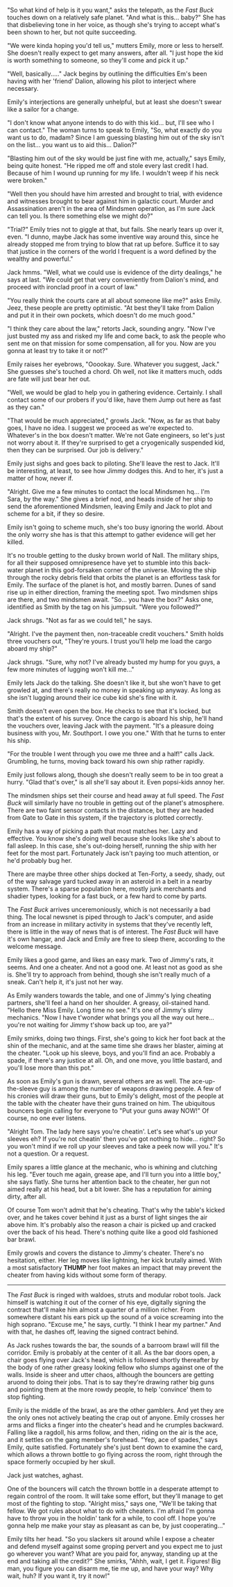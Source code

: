 "So what kind of help is it you want," asks the telepath, as the _Fast Buck_ touches down on a relatively safe planet. "And what is this... baby?" She has that disbelieving tone in her voice, as though she's trying to accept what's been shown to her, but not quite succeeding.

"We were kinda hoping you'd tell us," mutters Emily, more or less to herself. She doesn't really expect to get many answers, after all. "I just hope the kid is worth something to someone, so they'll come and pick it up."

"Well, basically....." Jack begins by outlining the difficulties Em's been having with her 'friend' Dalion, allowing his pilot to interject where necessary.

Emily's interjections are generally unhelpful, but at least she doesn't swear like a sailor for a change.

"I don't know what anyone intends to do with this kid... but, I'll see who I can contact." The woman turns to speak to Emily, "So, what exactly do you want us to do, madam? Since I am guessing blasting him out of the sky isn't on the list... you want us to aid this... Dalion?"

"Blasting him out of the sky would be just fine with me, actually," says Emily, being quite honest. "He ripped me off and stole every last credit I had. Because of him I wound up running for my life. I wouldn't weep if his neck were broken."

"Well then you should have him arrested and brought to trial, with evidence and witnesses brought to bear against him in galactic court. Murder and Assassination aren't in the area of Mindsmen operation, as I'm sure Jack can tell you. Is there something else we might do?"

"Trial?" Emily tries not to giggle at that, but fails. She nearly tears up over it, even. "I dunno, maybe Jack has some inventive way around this, since he already stopped me from trying to blow that rat up before. Suffice it to say that justice in the corners of the world I frequent is a word defined by the wealthy and powerful."

Jack hmms. "Well, what we could use is evidence of the dirty dealings," he says at last. "We could get that very conveniently from Dalion's mind, and proceed with ironclad proof in a court of law."

"You really think the courts care at all about someone like me?" asks Emily. Jeez, these people are pretty optimistic. "At best they'll take from Dalion and put it in their own pockets, which doesn't do me much good."

"I think they care about the law," retorts Jack, sounding angry. "Now I've just busted my ass and risked my life and come back, to ask the people who sent me on that mission for some compensation, all for you. Now are you gonna at least try to take it or not?"

Emily raises her eyebrows, "Ooookay. Sure. Whatever you suggest, Jack." She guesses she's touched a chord. Oh well, not like it matters much, odds are fate will just bear her out.

"Well, we would be glad to help you in gathering evidence. Certainly. I shall contact some of our probers if you'd like, have them Jump out here as fast as they can."

"That would be much appreciated," growls Jack. "Now, as far as that baby goes, I have no idea. I suggest we proceed as we're expected to. Whatever's in the box doesn't matter. We're not Gate engineers, so let's just not worry about it. If they're surprised to get a cryogenically suspended kid, then they can be surprised. Our job is delivery."

Emily just sighs and goes back to piloting. She'll leave the rest to Jack. It'll be interesting, at least, to see how Jimmy dodges this. And to her, it's just a matter of how, never if.

"Alright. Give me a few minutes to contact the local Mindsmen hq... I'm Sara, by the way." She gives a brief nod, and heads inside of her ship to send the aforementioned Mindsmen, leaving Emily and Jack to plot and scheme for a bit, if they so desire.

Emily isn't going to scheme much, she's too busy ignoring the world. About the only worry she has is that this attempt to gather evidence will get her killed.

It's no trouble getting to the dusky brown world of Nall. The military ships, for all their supposed omnipresence have yet to stumble into this back-water planet in this god-forsaken corner of the universe. Moving the ship through the rocky debris field that orbits the planet is an effortless task for Emily. The surface of the planet is hot, and mostly barren. Dunes of sand rise up in either direction, framing the meeting spot. Two mindsmen ships are there, and two mindsmen await. "So... you have the box?" Asks one, identified as Smith by the tag on his jumpsuit. "Were you followed?"

Jack shrugs. "Not as far as we could tell," he says.

"Alright. I've the payment then, non-traceable credit vouchers." Smith holds three vouchers out, "They're yours. I trust you'll help me load the cargo aboard my ship?"

Jack shrugs. "Sure, why not? I've already busted my hump for you guys, a few more minutes of lugging won't kill me..."

Emily lets Jack do the talking. She doesn't like it, but she won't have to get growled at, and there's really no money in speaking up anyway. As long as she isn't lugging around their ice cube kid she's fine with it.

Smith doesn't even open the box. He checks to see that it's locked, but that's the extent of his survey. Once the cargo is aboard his ship, he'll hand the vouchers over, leaving Jack with the payment. "It's a pleasure doing business with you, Mr. Southport. I owe you one." With that he turns to enter his ship.

"For the trouble I went through you owe me three and a half!" calls Jack. Grumbling, he turns, moving back toward his own ship rather rapidly.

Emily just follows along, though she doesn't really seem to be in too great a hurry. "Glad that's over," is all she'll say about it. Even popsi-kids annoy her.

The mindsmen ships set their course and head away at full speed. The _Fast Buck_ will similarly have no trouble in getting out of the planet's atmosphere. There are two faint sensor contacts in the distance, but they are headed from Gate to Gate in this system, if the trajectory is plotted correctly.

Emily has a way of picking a path that most matches her. Lazy and effective. You know she's doing well because she looks like she's about to fall asleep. In this case, she's out-doing herself, running the ship with her feet for the most part. Fortunately Jack isn't paying too much attention, or he'd probably bug her.

There are maybe three other ships docked at Ten-Forty, a seedy, shady, out of the way salvage yard tucked away in an asteroid in a belt in a nearby system. There's a sparse population here, mostly junk merchants and shadier types, looking for a fast buck, or a few hard to come by parts.

The _Fast Buck_ arrives unceremoniously, which is not necessarily a bad thing. The local newsnet is piped through to Jack's computer, and aside from an increase in military activity in systems that they've recently left, there is little in the way of news that is of interest. The _Fast Buck_ will have it's own hangar, and Jack and Emily are free to sleep there, according to the welcome message.

Emily likes a good game, and likes an easy mark. Two of Jimmy's rats, it seems. And one a cheater. And not a good one. At least not as good as she is. She'll try to approach from behind, though she isn't really much of a sneak. Can't help it, it's just not her way.

As Emily wanders towards the table, and one of Jimmy's lying cheating partners, she'll feel a hand on her shoulder. A greasy, oil-stained hand. "Hello there Miss Emily. Long time no see." It's one of Jimmy's slimy mechanics. "Now I have t'wonder what brings you all the way out here... you're not waiting for Jimmy t'show back up too, are ya?"

Emily smirks, doing two things. First, she's going to kick her foot back at the shin of the mechanic, and at the same time she draws her blaster, aiming at the cheater. "Look up his sleeve, boys, and you'll find an ace. Probably a spade, if there's any justice at all. Oh, and one move, you little bastard, and you'll lose more than this pot."

As soon as Emily's gun is drawn, several others are as well. The ace-up-the-sleeve guy is among the number of weapons drawing people. A few of his cronies will draw their guns, but to Emily's delight, most of the people at the table with the cheater have their guns trained on him. The ubiquitous bouncers begin calling for everyone to "Put your guns away NOW!" Of course, no one ever listens.

"Alright Tom. The lady here says you're cheatin'. Let's see what's up your sleeves eh? If you're not cheatin' then you've got nothing to hide... right? So you won't mind if we roll up your sleeves and take a peek now will you." It's not a question. Or a request.

Emily spares a little glance at the mechanic, who is whining and clutching his leg. "Ever touch me again, grease ape, and I'll turn you into a little boy," she says flatly. She turns her attention back to the cheater, her gun not aimed really at his head, but a bit lower. She has a reputation for aiming dirty, after all.

Of course Tom won't admit that he's cheating. That's why the table's kicked over, and he takes cover behind it just as a burst of light singes the air above him. It's probably also the reason a chair is picked up and cracked over the back of his head. There's nothing quite like a good old fashioned bar brawl.

Emily growls and covers the distance to Jimmy's cheater. There's no hesitation, either. Her leg moves like lightning, her kick brutally aimed. With a most satisfactory **THUMP** her foot makes an impact that may prevent the cheater from having kids without some form of therapy.

---

The _Fast Buck_ is ringed with waldoes, struts and modular robot tools. Jack himself is watching it out of the corner of his eye, digitally signing the contract that'll make him almost a quarter of a million richer. From somewhere distant his ears pick up the sound of a voice screaming into the high soprano. "Excuse me," he says, curtly. "I think I hear my partner." And with that, he dashes off, leaving the signed contract behind.

As Jack rushes towards the bar, the sounds of a barroom brawl will fill the corridor. Emily is probably at the center of it all. As the bar doors open, a chair goes flying over Jack's head, which is followed shortly thereafter by the body of one rather greasy looking fellow who slumps against one of the walls. Inside is sheer and utter chaos, although the bouncers are getting aruond to doing their jobs. That is to say they're drawing rather big guns and pointing them at the more rowdy people, to help 'convince' them to stop fighting.

Emily is the middle of the brawl, as are the other gamblers. And yet they are the only ones not actively beating the crap out of anyone. Emily crosses her arms and flicks a finger into the cheater's head and he crumples backward. Falling like a ragdoll, his arms follow, and then, riding on the air is the ace, and it settles on the gang member's forehead. "Yep, ace of spades," says Emily, quite satisfied. Fortunately she's just bent down to examine the card, which allows a thrown bottle to go flying across the room, right through the space formerly occupied by her skull.

Jack just watches, aghast.

One of the bouncers will catch the thrown bottle in a desperate attempt to regain control of the room. It will take some effort, but they'll manage to get most of the fighting to stop. "Alright miss," says one, "We'll be taking that fellow. We got rules about what to do with cheaters. I'm afraid I'm gonna have to throw you in the holdin' tank for a while, to cool off. I hope you're gonna help me make your stay as pleasant as can be, by just cooperating..."

Emily tilts her head. "So you slackers sit around while I expose a cheater and defend myself against some groping pervert and you expect me to just go wherever you want? What are you paid for, anyway, standing up at the end and taking all the credit?" She smirks, "Ahhh, wait, I get it. Figures! Big man, you figure you can disarm me, tie me up, and have your way? Why wait, huh? If you want it, try it now!"